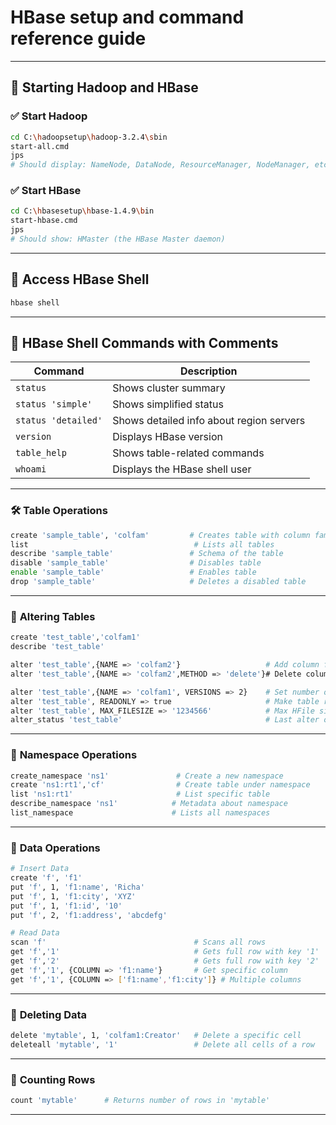 # HBase setup and command reference guide


---

## 🚀 **Starting Hadoop and HBase**

### ✅ **Start Hadoop**
```bash
cd C:\hadoopsetup\hadoop-3.2.4\sbin
start-all.cmd
jps
# Should display: NameNode, DataNode, ResourceManager, NodeManager, etc.
```

### ✅ **Start HBase**
```bash
cd C:\hbasesetup\hbase-1.4.9\bin
start-hbase.cmd
jps
# Should show: HMaster (the HBase Master daemon)
```

---

## 🐚 **Access HBase Shell**
```bash
hbase shell
```

---

## 📘 **HBase Shell Commands with Comments**

| Command | Description |
|--------|-------------|
| `status` | Shows cluster summary |
| `status 'simple'` | Shows simplified status |
| `status 'detailed'` | Shows detailed info about region servers |
| `version` | Displays HBase version |
| `table_help` | Shows table-related commands |
| `whoami` | Displays the HBase shell user |

---

### 🛠️ **Table Operations**
```bash
create 'sample_table', 'colfam'         # Creates table with column family
list                                     # Lists all tables
describe 'sample_table'                 # Schema of the table
disable 'sample_table'                  # Disables table
enable 'sample_table'                   # Enables table
drop 'sample_table'                     # Deletes a disabled table
```

---

### 🧱 **Altering Tables**
```bash
create 'test_table','colfam1'
describe 'test_table'

alter 'test_table',{NAME => 'colfam2'}                   # Add column family
alter 'test_table',{NAME => 'colfam2',METHOD => 'delete'}# Delete column family

alter 'test_table',{NAME => 'colfam1', VERSIONS => 2}    # Set number of versions
alter 'test_table', READONLY => true                     # Make table read-only
alter 'test_table', MAX_FILESIZE => '1234566'            # Max HFile size
alter_status 'test_table'                                # Last alter operation status
```

---

### 🧭 **Namespace Operations**
```bash
create_namespace 'ns1'               # Create a new namespace
create 'ns1:rt1','cf'                # Create table under namespace
list 'ns1:rt1'                       # List specific table
describe_namespace 'ns1'            # Metadata about namespace
list_namespace                      # Lists all namespaces
```

---

### 📝 **Data Operations**
```bash
# Insert Data
create 'f', 'f1'
put 'f', 1, 'f1:name', 'Richa'
put 'f', 1, 'f1:city', 'XYZ'
put 'f', 1, 'f1:id', '10'
put 'f', 2, 'f1:address', 'abcdefg'

# Read Data
scan 'f'                                 # Scans all rows
get 'f','1'                              # Gets full row with key '1'
get 'f','2'                              # Gets full row with key '2'
get 'f','1', {COLUMN => 'f1:name'}       # Get specific column
get 'f','1', {COLUMN => ['f1:name','f1:city']} # Multiple columns
```

---

### 🧹 **Deleting Data**
```bash
delete 'mytable', 1, 'colfam1:Creator'   # Delete a specific cell
deleteall 'mytable', '1'                 # Delete all cells of a row
```

---

### 🔢 **Counting Rows**
```bash
count 'mytable'      # Returns number of rows in 'mytable'
```

---
